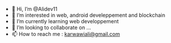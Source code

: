 - 👋 Hi, I’m @Alidev11
- 👀 I’m interested in web, android develeppement and blockchain
- 🌱 I’m currently learning web developpement
- 💞️ I’m looking to collaborate on ...
- 📫 How to reach me : karwawiali@gmail.com

<!---
Alidev11/Alidev11 is a ✨ special ✨ repository because its `README.md` (this file) appears on your GitHub profile.
You can click the Preview link to take a look at your changes.
--->
